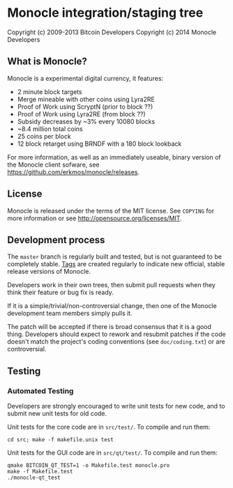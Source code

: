 Monocle integration/staging tree
================================

Copyright (c) 2009-2013 Bitcoin Developers
Copyright (c) 2014 Monocle Developers

What is Monocle?
----------------

Monocle is a experimental digital currency, it features:

 - 2 minute block targets
 - Merge mineable with other coins using Lyra2RE
 - Proof of Work using ScryptN (prior to block ??)
 - Proof of Work using Lyra2RE (from block ??)
 - Subsidy decreases by ~3% every 10080 blocks
 - ~8.4 million total coins
 - 25 coins per block
 - 12 block retarget using BRNDF with a 180 block lookback

For more information, as well as an immediately useable, binary version of
the Monocle client sofware, see https://github.com/erkmos/monocle/releases.

License
-------

Monocle is released under the terms of the MIT license. See `COPYING` for more
information or see http://opensource.org/licenses/MIT.

Development process
-------------------

The `master` branch is regularly built and tested, but is not guaranteed to be
completely stable. [Tags](https://github.com/erkmos/monocle/tags) are created
regularly to indicate new official, stable release versions of Monocle.

Developers work in their own trees, then submit pull requests when they think
their feature or bug fix is ready.

If it is a simple/trivial/non-controversial change, then one of the Monocle
development team members simply pulls it.

The patch will be accepted if there is broad consensus that it is a good thing.
Developers should expect to rework and resubmit patches if the code doesn't
match the project's coding conventions (see `doc/coding.txt`) or are
controversial.

Testing
-------

### Automated Testing

Developers are strongly encouraged to write unit tests for new code, and to
submit new unit tests for old code.

Unit tests for the core code are in `src/test/`. To compile and run them:

    cd src; make -f makefile.unix test

Unit tests for the GUI code are in `src/qt/test/`. To compile and run them:

    qmake BITCOIN_QT_TEST=1 -o Makefile.test monocle.pro
    make -f Makefile.test
    ./monocle-qt_test

